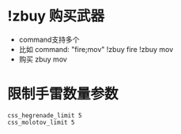 # !zbuy 购买武器
-  command支持多个
-  比如 command: "fire;mov" !zbuy fire !zbuy mov
-  购买 zbuy mov

# 限制手雷数量参数
```css_hegrenade_limit 5```  
```css_molotov_limit 5```

  

